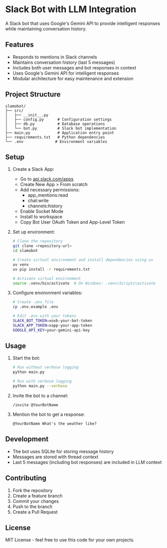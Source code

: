 # Slack Bot with LLM Integration

A Slack bot that uses Google's Gemini API to provide intelligent responses while maintaining conversation history.

## Features

- Responds to mentions in Slack channels
- Maintains conversation history (last 5 messages)
- Includes both user messages and bot responses in context
- Uses Google's Gemini API for intelligent responses
- Modular architecture for easy maintenance and extension

## Project Structure

```
slamobot/
├── src/
│   ├── __init__.py
│   ├── config.py      # Configuration settings
│   ├── db.py          # Database operations
│   └── bot.py         # Slack bot implementation
├── main.py            # Application entry point
├── requirements.txt   # Python dependencies
└── .env              # Environment variables
```

## Setup

1. Create a Slack App:
   - Go to [api.slack.com/apps](https://api.slack.com/apps)
   - Create New App > From scratch
   - Add necessary permissions:
     * app_mentions:read
     * chat:write
     * channels:history
   - Enable Socket Mode
   - Install to workspace
   - Copy Bot User OAuth Token and App-Level Token

2. Set up environment:
   ```bash
   # Clone the repository
   git clone <repository-url>
   cd slamobot

   # Create virtual environment and install dependencies using uv
   uv venv
   uv pip install -r requirements.txt
   
   # Activate virtual environment
   source .venv/bin/activate  # On Windows: .venv\Scripts\activate
   ```

3. Configure environment variables:
   ```bash
   # Create .env file
   cp .env.example .env

   # Edit .env with your tokens
   SLACK_BOT_TOKEN=xoxb-your-bot-token
   SLACK_APP_TOKEN=xapp-your-app-token
   GOOGLE_API_KEY=your-gemini-api-key
   ```

## Usage

1. Start the bot:
   ```bash
   # Run without verbose logging
   python main.py

   # Run with verbose logging
   python main.py --verbose
   ```

2. Invite the bot to a channel:
   ```
   /invite @YourBotName
   ```

3. Mention the bot to get a response:
   ```
   @YourBotName What's the weather like?
   ```

## Development

- The bot uses SQLite for storing message history
- Messages are stored with thread context
- Last 5 messages (including bot responses) are included in LLM context

## Contributing

1. Fork the repository
2. Create a feature branch
3. Commit your changes
4. Push to the branch
5. Create a Pull Request

## License

MIT License - feel free to use this code for your own projects.

